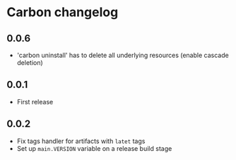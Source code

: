 # Carbon changelog

## 0.0.6
* 'carbon uninstall' has to delete all underlying resources (enable cascade deletion)

## 0.0.1
* First release

## 0.0.2
* Fix tags handler for artifacts with `latet` tags
* Set up `main.VERSION` variable on a release build stage